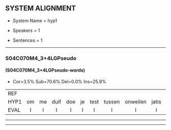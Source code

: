 
## SYSTEM ALIGNMENT

- System Name = hyp1

- Speakers = 1

- Sentences = 1

---

### S04C070M4_3+4LGPseudo

#### (S04C070M4_3+4LGPseudo-words)

- Cor=3.5%	Sub=70.6%	Del=0.0%	Ins=25.9%

|  |  |  |  |  |  |  |  |  |  |  |  |  |  |  |  |  |  |  |  |  |  |  |  |  |  |  |  |  |  |  |  |  |  |  |  |  |  |  |  |  |  |  |  |  |  |  |  |  |  |  |  |  |  |  |  |  |  |  |  |  |  |  |  |  |  |  |  |  |  |  |  |  |  |  |  |  |  |  |  |  |  |  |  |  |  |
|:--- |:---:|:---:|:---:|:---:|:---:|:---:|:---:|:---:|:---:|:---:|:---:|:---:|:---:|:---:|:---:|:---:|:---:|:---:|:---:|:---:|:---:|:---:|:---:|:---:|:---:|:---:|:---:|:---:|:---:|:---:|:---:|:---:|:---:|:---:|:---:|:---:|:---:|:---:|:---:|:---:|:---:|:---:|:---:|:---:|:---:|:---:|:---:|:---:|:---:|:---:|:---:|:---:|:---:|:---:|:---:|:---:|:---:|:---:|:---:|:---:|:---:|:---:|:---:|:---:|:---:|:---:|:---:|:---:|:---:|:---:|:---:|:---:|:---:|:---:|:---:|:---:|:---:|:---:|:---:|:---:|:---:|:---:|:---:|:---:|:---:|
| REF |  |  |  |  |  |  |  |  |  |  |  |  |  |  |  |  | * | * | oonwijlen | jattesiet | * | * | * | deuveltek | juitonie | * | gevijdel | sidowaan | spekkeraai | * | * | * | * | * | * | * | * | * | * | * | schielendaspen | * | * | crobeklunker | * | * | * | * | * | * | * | jalekrewen | smoralij | * | kanaroe | * | * | * | meitsegrok | kantelogsten | ondermind |  |  |  | choporatie | * | * | ijraspangen | * | blottenduuf | * | * | tobbermoeit | poentalschouden |  |  |  | * | * | * | * | *x | gerauwejaak | * | hapeneren |
| HYP1 | om | me | duif | doe | je | test | tussen | onweilen | jatis | siet | mru | din | stoni | das | de | veltek | juitoni | geva | ge | veden | cidowan | spekrai | wacht | ij | teniek | f | ver | pierik | nappers | prea | reeuw | man | taroen | schielen | daspen | sk | krobek | klunter | kabesteppen | verwa | rig | o | oje | bikje | van | de | lig | jalle | kreeuwen | smoralei | zeekvlachtschien | gaannaarhoe | tooi | tooi | eet | lejgen | mx | metzegrok | kantel | oogsten | ondermind | chouporati | zenenbral | é | in | rastpangen | blo | bloden | duus | gea | gerdof | harder | tovermoeid | poentalschouden | halven | dien | voorbrakkortje | gerauwd | jaak | ort | hè | gerrouwe | jack | hu | hapeneren |
| EVAL | I | I | I | I | I | I | I | I | I | I | I | I | I | I | I | I | S | S | S | S | S | S | S | S | S | S | S | S | S | S | S | S | S | S | S | S | S | S | S | S | S | S | S | S | S | S | S | S | S | S | S | S | S | S | S | S | S | S | S | S |  | I | I | I | S | S | S | S | S | S | S | S | S |  | I | I | I | S | S | S | S | S | S | S |  |
---

---
